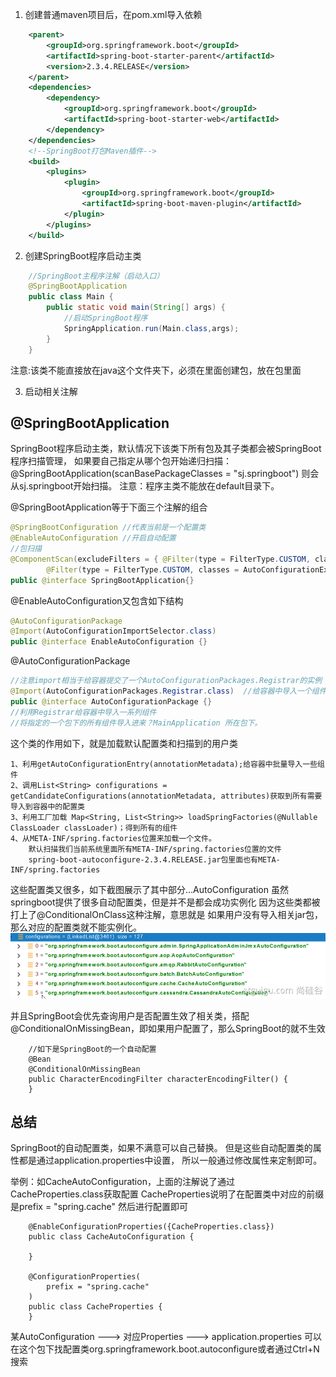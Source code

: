 1. 创建普通maven项目后，在pom.xml导入依赖
```xml
    <parent>
        <groupId>org.springframework.boot</groupId>
        <artifactId>spring-boot-starter-parent</artifactId>
        <version>2.3.4.RELEASE</version>
    </parent>
    <dependencies>
        <dependency>
            <groupId>org.springframework.boot</groupId>
            <artifactId>spring-boot-starter-web</artifactId>
        </dependency>
    </dependencies>
    <!--SpringBoot打包Maven插件-->
    <build>
        <plugins>
            <plugin>
                <groupId>org.springframework.boot</groupId>
                <artifactId>spring-boot-maven-plugin</artifactId>
            </plugin>
        </plugins>
    </build>
```

2. 创建SpringBoot程序启动主类
```java
    //SpringBoot主程序注解（启动入口）
    @SpringBootApplication
    public class Main {
        public static void main(String[] args) {
            //启动SpringBoot程序
            SpringApplication.run(Main.class,args);
        }
    }
```
注意:该类不能直接放在java这个文件夹下，必须在里面创建包，放在包里面

3. 启动相关注解
## @SpringBootApplication
SpringBoot程序启动主类，默认情况下该类下所有包及其子类都会被SpringBoot程序扫描管理，
如果要自己指定从哪个包开始递归扫描：@SpringBootApplication(scanBasePackageClasses = "sj.springboot")
则会从sj.springboot开始扫描。
注意：程序主类不能放在default目录下。

@SpringBootApplication等于下面三个注解的组合
```java
@SpringBootConfiguration //代表当前是一个配置类
@EnableAutoConfiguration //开启自动配置
//包扫描
@ComponentScan(excludeFilters = { @Filter(type = FilterType.CUSTOM, classes = TypeExcludeFilter.class),
		@Filter(type = FilterType.CUSTOM, classes = AutoConfigurationExcludeFilter.class) })
public @interface SpringBootApplication{}
```
@EnableAutoConfiguration又包含如下结构
```java
@AutoConfigurationPackage
@Import(AutoConfigurationImportSelector.class)
public @interface EnableAutoConfiguration {}
```
@AutoConfigurationPackage
```java
//注意import相当于给容器提交了一个AutoConfigurationPackages.Registrar的实例
@Import(AutoConfigurationPackages.Registrar.class)  //给容器中导入一个组件
public @interface AutoConfigurationPackage {}
//利用Registrar给容器中导入一系列组件
//将指定的一个包下的所有组件导入进来？MainApplication 所在包下。

```
这个类的作用如下，就是加载默认配置类和扫描到的用户类
```text
1、利用getAutoConfigurationEntry(annotationMetadata);给容器中批量导入一些组件
2、调用List<String> configurations = getCandidateConfigurations(annotationMetadata, attributes)获取到所有需要导入到容器中的配置类
3、利用工厂加载 Map<String, List<String>> loadSpringFactories(@Nullable ClassLoader classLoader)；得到所有的组件
4、从META-INF/spring.factories位置来加载一个文件。
	默认扫描我们当前系统里面所有META-INF/spring.factories位置的文件
    spring-boot-autoconfigure-2.3.4.RELEASE.jar包里面也有META-INF/spring.factories
```
这些配置类又很多，如下截图展示了其中部分...AutoConfiguration
虽然springboot提供了很多自动配置类，但是并不是都会成功实例化
因为这些类都被打上了@ConditionalOnClass这种注解，意思就是
如果用户没有导入相关jar包，那么对应的配置类就不能实例化。
![待加载配置类](img/1.png)

并且SpringBoot会优先查询用户是否配置生效了相关类，搭配
@ConditionalOnMissingBean，即如果用户配置了，那么SpringBoot的就不生效
```text
    //如下是SpringBoot的一个自动配置
    @Bean
	@ConditionalOnMissingBean
	public CharacterEncodingFilter characterEncodingFilter() {
    }
```
## 总结
SpringBoot的自动配置类，如果不满意可以自己替换。
但是这些自动配置类的属性都是通过application.properties中设置，
所以一般通过修改属性来定制即可。

举例：如CacheAutoConfiguration，上面的注解说了通过CacheProperties.class获取配置
CacheProperties说明了在配置类中对应的前缀是prefix = "spring.cache"
然后进行配置即可
```text
    @EnableConfigurationProperties({CacheProperties.class})
    public class CacheAutoConfiguration {
    
    }
    
    @ConfigurationProperties(
        prefix = "spring.cache"
    )
    public class CacheProperties {
    }
```
某AutoConfiguration ---> 对应Properties ---> application.properties
可以在这个包下找配置类org.springframework.boot.autoconfigure或者通过Ctrl+N搜索

